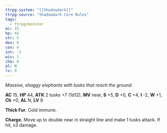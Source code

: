 ```yaml
---
ttrpg-system: "[[Shadowdark]]"
ttrpg-source: "Shadowdark Core Rules"
tags:
  - ttrpg/monster
ac: 15
hp: 44
str: 5
dex: 0
con: 4
int: -2
wis: 1
cha: 0
al: N
lv: 9
---
```


_Massive, shaggy elephants with tusks that reach the ground._

**AC** 15, **HP** 44, **ATK** 2 tusks +7 (1d12), **MV** near, **S** +5, **D** +0, **C** +4, **I** -2, **W** +1, **Ch** +0, **AL** N, **LV** 9

**Thick Fur**. Cold immune. 

**Charge.** Move up to double near in straight line and make 1 tusks attack. If hit, x3 damage.

